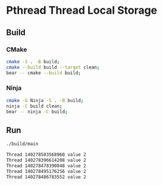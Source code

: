 # Pthread Thread Local Storage

## Build

### CMake

```bash
cmake -S . -B build;
cmake --build build --target clean;
bear -- cmake --build build;
```

### Ninja

```bash
cmake -G Ninja -S . -B build;
ninja -C build clean;
bear -- ninja -C build;
```

## Run

```bash
./build/main
```

```bash
Thread 140278503568960 value 2
Thread 140278396614208 value 2
Thread 140278478390848 value 2
Thread 140278495176256 value 2
Thread 140278486783552 value 2
```

